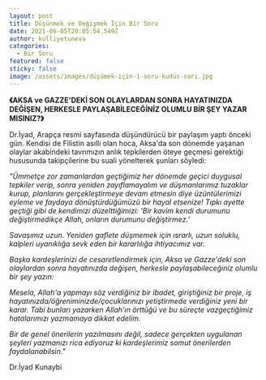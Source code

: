 ```yaml
---
layout: post
title: Düşünmek ve Değişmek İçin Bir Soru
date: 2021-06-05T20:05:54.549Z
author: kulliyetuneva
categories:
  - Bir Soru
featured: false
sticky: false
image: /assets/images/düşümek-i̇çin-1-soru-kudüs-sarı.jpg
---
```

<!--StartFragment-->

**《AKSA ve GAZZE'DEKİ SON OLAYLARDAN SONRA HAYATINIZDA DEĞİŞEN, HERKESLE PAYLAŞABİLECEĞİNİZ OLUMLU BİR ŞEY YAZAR MISINIZ?》**

Dr.İyad, Arapça resmi sayfasında düşündürücü bir paylaşım yaptı önceki gün. Kendisi de Filistin asıllı olan hoca, Aksa'da son dönemde yaşanan olaylar akabindeki tavrımızın anlık tepkilerden öteye geçmesi gerektiği hususunda takipçilerine bu suali yönelterek şunları söyledi:

*"Ümmetçe zor zamanlardan geçtiğimiz her dönemde geçici duygusal tepkiler verip, sonra yeniden zayıflamayalım ve düşmanlarımız tuzaklar kurup, planlarını gerçekleştirmeye devam etmesin diye üzüntülerimizi eyleme ve faydaya dönüştürdüğümüzü bir hayal etsenize! Tıpkı ayette geçtiği gibi de kendimizi düzelttiğimizi: 'Bir kavim kendi durumunu değiştirmedikçe Allah, onların durumunu değiştirmez.'*

*Savaşımız uzun. Yeniden gaflete düşmemek için ısrarlı, uzun soluklu, kalpleri uyanıklığa sevk eden bir kararlılığa ihtiyacımız var.*

*Başka kardeşlerinizi de cesaretlendirmek için, Aksa ve Gazze'deki son olaylardan sonra hayatınızda değişen, herkesle paylaşabileceğiniz olumlu bir şey yazın:*

*Mesela, Allah'a yapmayı söz verdiğiniz bir ibadet, giriştiğiniz bir proje, iş hayatınızda/öğreniminizde/çocuklarınızı yetiştirmede verdiğiniz yeni bir karar. Tabi bunları yazarken Allah'ın örttüğü ve bu süreçte vazgeçtiğimiz hatalarımızı yazmamaya dikkat edelim.*

*Bir de genel önerilerin yazılmasını değil, sadece gerçekten uygulanan şeyleri yazmanızı rica ediyoruz ki kardeşlerimiz somut önerilerden faydalanabilsin."*

Dr.İyad Kunaybi

<!--EndFragment-->